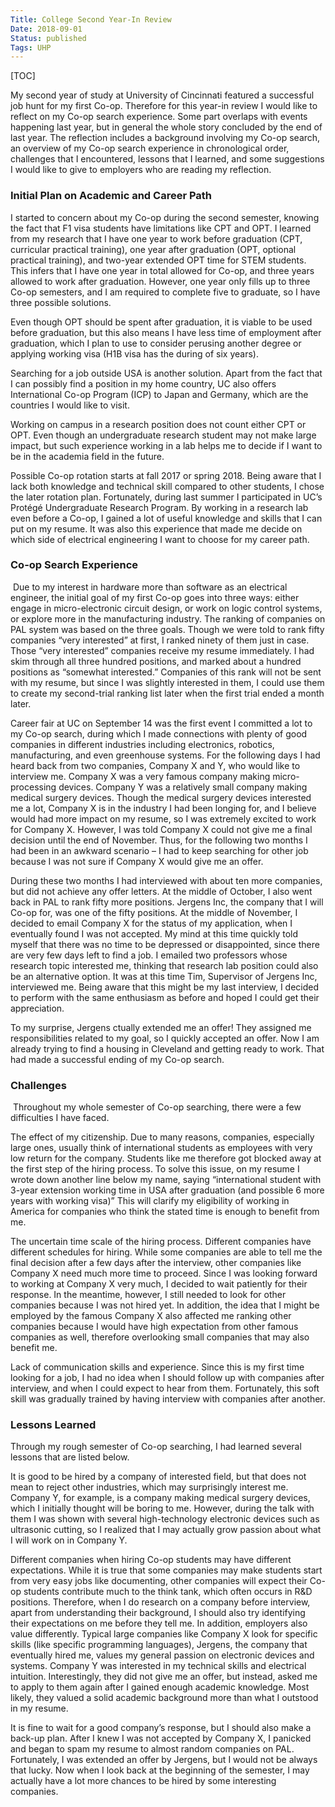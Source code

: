```yaml
---
Title: College Second Year-In Review
Date: 2018-09-01
Status: published
Tags: UHP
---
```

[TOC]

My second year of study at University of Cincinnati featured a successful job hunt for my first Co-op. Therefore for this year-in review I would like to reflect on my Co-op search experience. Some part overlaps with events happening last year, but in general the whole story concluded by the end of last year. The reflection includes a background involving my Co-op search, an overview of my Co-op search experience in chronological order, challenges that I encountered, lessons that I learned, and some suggestions I would like to give to employers who are reading my reflection.

### Initial Plan on Academic and Career Path

I started to concern about my Co-op during the second semester, knowing the fact that F1 visa students have limitations like CPT and OPT. I learned from my research that I have one year to work before graduation (CPT, curricular practical training), one year after graduation (OPT, optional practical training), and two-year extended OPT time for STEM students. This infers that I have one year in total allowed for Co-op, and three years allowed to work after graduation. However, one year only fills up to three Co-op semesters, and I am required to complete five to graduate, so I have three possible solutions.


Even though OPT should be spent after graduation, it is viable to be used before graduation, but this also means I have less time of employment after graduation, which I plan to use to consider perusing another degree or applying working visa (H1B visa has the during of six years).

Searching for a job outside USA is another solution. Apart from the fact that I can possibly find a position in my home country, UC also offers International Co-op Program (ICP) to Japan and Germany, which are the countries I would like to visit.

Working on campus in a research position does not count either CPT or OPT. Even though an undergraduate research student may not make large impact, but such experience working in a lab helps me to decide if I want to be in the academia field in the future.


Possible Co-op rotation starts at fall 2017 or spring 2018. Being aware that I lack both knowledge and technical skill compared to other students, I chose the later rotation plan. Fortunately, during last summer I participated in UC’s Protégé Undergraduate Research Program. By working in a research lab even before a Co-op, I gained a lot of useful knowledge and skills that I can put on my resume. It was also this experience that made me decide on which side of electrical engineering I want to choose for my career path.

### Co-op Search Experience
​
Due to my interest in hardware more than software as an electrical engineer, the initial goal of my first Co-op goes into three ways: either engage in micro-electronic circuit design, or work on logic control systems, or explore more in the manufacturing industry. The ranking of companies on PAL system was based on the three goals. Though we were told to rank fifty companies “very interested” at first, I ranked ninety of them just in case. Those “very interested” companies receive my resume immediately. I had skim through all three hundred positions, and marked about a hundred positions as “somewhat interested.” Companies of this rank will not be sent with my resume, but since I was slightly interested in them, I could use them to create my second-trial ranking list later when the first trial ended a month later.

Career fair at UC on September 14 was the first event I committed a lot to my Co-op search, during which I made connections with plenty of good companies in different industries including electronics, robotics, manufacturing, and even greenhouse systems. For the following days I had heard back from two companies, Company X and Y, who would like to interview me. Company X was a very famous company making micro-processing devices. Company Y was a relatively small company making medical surgery devices. Though the medical surgery devices interested me a lot, Company X is in the industry I had been longing for, and I believe would had more impact on my resume, so I was extremely excited to work for Company X. However, I was told Company X could not give me a final decision until the end of November. Thus, for the following two months I had been in an awkward scenario – I had to keep searching for other job because I was not sure if Company X would give me an offer.

During these two months I had interviewed with about ten more companies, but did not achieve any offer letters. At the middle of October, I also went back in PAL to rank fifty more positions. Jergens Inc, the company that I will Co-op for, was one of the fifty positions. At the middle of November, I decided to email Company X for the status of my application, when I eventually found I was not accepted. My mind at this time quickly told myself that there was no time to be depressed or disappointed, since there are very few days left to find a job. I emailed two professors whose research topic interested me, thinking that research lab position could also be an alternative option. It was at this time Tim, Supervisor of Jergens Inc, interviewed me. Being aware that this might be my last interview, I decided to perform with the same enthusiasm as before and hoped I could get their appreciation.


To my surprise, Jergens ctually extended me an offer! They assigned me responsibilities related to my goal, so I quickly accepted an offer. Now I am already trying to find a housing in Cleveland and getting ready to work. That had made a successful ending of my Co-op search.

### Challenges
​
Throughout my whole semester of Co-op searching, there were a few difficulties I have faced.

The effect of my citizenship. Due to many reasons, companies, especially large ones, usually think of international students as employees with very low return for the company. Students like me therefore got blocked away at the first step of the hiring process. To solve this issue, on my resume I wrote down another line below my name, saying “international student with 3-year extension working time in USA after graduation (and possible 6 more years with working visa)” This will clarify my eligibility of working in America for companies who think the stated time is enough to benefit from me.

The uncertain time scale of the hiring process. Different companies have different schedules for hiring. While some companies are able to tell me the final decision after a few days after the interview, other companies like Company X need much more time to proceed. Since I was looking forward to working at Company X very much, I decided to wait patiently for their response. In the meantime, however, I still needed to look for other companies because I was not hired yet. In addition, the idea that I might be employed by the famous Company X also affected me ranking other companies because I would have high expectation from other famous companies as well, therefore overlooking small companies that may also benefit me.

Lack of communication skills and experience. Since this is my first time looking for a job, I had no idea when I should follow up with companies after interview, and when I could expect to hear from them. Fortunately, this soft skill was gradually trained by having interview with companies after another.

### Lessons Learned
 
Through my rough semester of Co-op searching, I had learned several lessons that are listed below.

It is good to be hired by a company of interested field, but that does not mean to reject other industries, which may surprisingly interest me. Company Y, for example, is a company making medical surgery devices, which I initially thought will be boring to me. However, during the talk with them I was shown with several high-technology electronic devices such as ultrasonic cutting, so I realized that I may actually grow passion about what I will work on in Company Y.

Different companies when hiring Co-op students may have different expectations. While it is true that some companies may make students start from very easy jobs like documenting, other companies will expect their Co-op students contribute much to the think tank, which often occurs in R&D positions. Therefore, when I do research on a company before interview, apart from understanding their background, I should also try identifying their expectations on me before they tell me. In addition, employers also value differently. Typical large companies like Company X look for specific skills (like specific programming languages), Jergens, the company that eventually hired me, values my general passion on electronic devices and systems. Company Y was interested in my technical skills and electrical intuition. Interestingly, they did not give me an offer, but instead, asked me to apply to them again after I gained enough academic knowledge. Most likely, they valued a solid academic background more than what I outstood in my resume.

It is fine to wait for a good company’s response, but I should also make a back-up plan. After I knew I was not accepted by Company X, I panicked and began to spam my resume to almost random companies on PAL. Fortunately, I was extended an offer by Jergens, but I would not be always that lucky. Now when I look back at the beginning of the semester, I may actually have a lot more chances to be hired by some interesting companies.